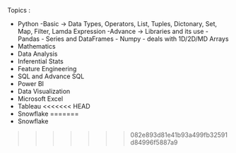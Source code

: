 Topics :
- Python
    -Basic -> Data Types, Operators, List, Tuples, Dictonary, Set, Map, Filter, Lamda Expression
    -Advance -> Libraries and its use
      - Pandas -  Series and DataFrames
      - Numpy - deals with 1D/2D/MD Arrays
- Mathematics
- Data Analysis
- Inferential Stats
- Feature Engineering
- SQL and Advance SQL
- Power BI
- Data Visualization
- Microsoft Excel
- Tableau
<<<<<<< HEAD
- Snowflake
=======
- Snowflake
>>>>>>> 082e893d81e41b93a499fb32591d84996f5887a9
